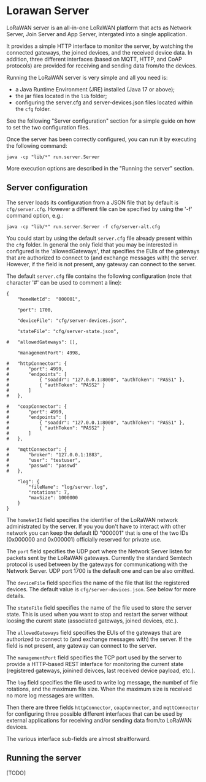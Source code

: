 # Lorawan Server

LoRaWAN server is an all-in-one LoRaWAN platform that acts as Network Server, Join Server and App Server, intergated into a single application.

It provides a simple HTTP interface to monitor the server, by watching the connected gateways, the joined devices, and the received device data.
In addition, three different interfaces (based on MQTT, HTTP, and CoAP protocols) are provided for receiving and sending data from/to the devices.

Running the LoRaWAN server is very simple and all you need is:

- a Java Runtime Environment (JRE) installed (Java 17 or above);
- the jar files located in the `lib` folder;
- configuring the server.cfg and server-devices.json files located within the `cfg` folder.

See the following "Server configuration" section for a simple guide on how to set the two configuration files.

Once the server has been correctly configured, you can run it by executing the following command:
```
java -cp "lib/*" run.server.Server
```

More execution options are described in the "Running the server" section.


## Server configuration

The server loads its configuration from a JSON file that by default is `cfg/server.cfg`. However a different file can be specified by using the '-f' command option, e.g.:
```
java -cp "lib/*" run.server.Server -f cfg/server-alt.cfg
```

You could start by using the default `server.cfg` file already present within the `cfg` folder. In general the only field that you may be interested in configured is the 'allowedGateways', that specifies the EUIs of the gateways that are authorized to connect to (and exchange messages with) the server. However, if the field is not present, any gateway can connect to the server.


The default `server.cfg` file contains the following configuration (note that character '#' can be used to comment a line):
```
{
	"homeNetId":  "000001",
	
	"port": 1700,
	
	"deviceFile": "cfg/server-devices.json",
	
	"stateFile": "cfg/server-state.json",
	
#	"allowedGateways": [],

	"managementPort": 4998,
	
#	"httpConnector": {
#		"port": 4999,
#		"endpoints": [
#			{ "soaddr": "127.0.0.1:8000", "authToken": "PASS1" },
#			{ "authToken": "PASS2" }
#		]
#	},

#	"coapConnector": {
#		"port": 4999,
#		"endpoints": [
#			{ "soaddr": "127.0.0.1:8000", "authToken": "PASS1" },
#			{ "authToken": "PASS2" }
#		]
#	},

#	"mqttConnector": {
#		"broker": "127.0.0.1:1883",	
#		"user": "testuser",
#		"passwd": "passwd"
#	},
	
	"log": {
		"fileName": "log/server.log",
		"rotations": 7,
		"maxSize": 1000000
	}	
}
```

The `homeNetId` field specifies the identifier of the LoRaWAN network administrated by the server. If you you don't have to interact with other network you can keep the default ID "000001" that is one of the two IDs (0x000000 and 0x000001) officially reserved for private use.

The `port` field specifies the UDP port where the Network Server listen for packets sent by the LoRaWAN gateways. Currently the standard Semtech protocol is used between by the gateways for communicationg with the Network Server. UDP port 1700 is the default one and can be also omitted.

The `deviceFile` field specifies the name of the file that list the registered devices. The default value is `cfg/server-devices.json`. See below for more details.

The `stateFile` field specifies the name of the file used to store the server state. This is used when you want to stop and restart the server without loosing the curent state (associated gateways, joined devices, etc.).

The `allowedGateways` field specifies the EUIs of the gateways that are authorized to connect to (and exchange messages with) the server. If the field is not present, any gateway can connect to the server.

The `managementPort` field specifies the TCP port used by the server to provide a HTTP-based REST interface for monitoring the current state (registered gateways, joinined deivces, last received device payload, etc.).

The `log` field specifies the file used to write log message, the numbef of file rotations, and the maximum file size. When the maximum size is received no more log messages are written.

Then there are three fields `httpConnector`, `coapConnector`, and  `mqttConnector` for configuring three possible different interfaces that can be used by external applications for receiving and/or sending data from/to LoRaWAN devices.

The various interface sub-fields are almost straitforward.



## Running the server

[TODO]